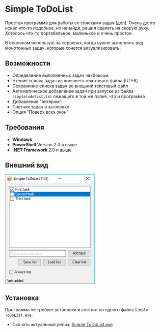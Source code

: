 # Simple ToDoList

Простая программа для работы со списками задач (дел). Очень долго искал что-то подобное, но ненайдя, решил сделать на скорую руку. Хотелось что-то портабельное, маленькое и очень простое.

В основном использую на серверах, когда нужно выполнить ряд монотонных задач, которые хочется визуализировать.

## Возможности

* Определение выполненных задач чекбоксом
* Чтение списка задач из внешнего текстового файла (UTF8)
* Сохраниние списка задач во внешний текстовый файл
* Автоматическое добавление задач при запуске из файла `simpletodolist.txt` лежащего в той же папке, что и программа
* Добавление "энтером"
* Счетчик задач в заголовке
* Опция "Поверх всех окон"

## Требования

* **Windows**
* **PowerShell** Version 2.0 и выше
* **.NET Framework** 2.0 и выше

## Внешний вид

![alt text](SimpleToDoList.png)

## Установка

Программа не требует установки и состоит из одного файла `Simple ToDoList.exe`.

* Скачать актуальный релиз: [Simple ToDoList.exe](releases/latest)